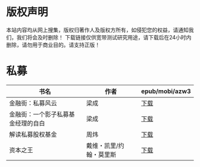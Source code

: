 # 版权声明

本站内容均从网上搜集，版权归著作人及版权方所有，如侵犯您的权益，请通知我们，我们将会及时删除！ 下载链接仅供宽带测试研究用途，请下载后在24小时内删除，请勿用于商业目的。请支持正版！

# 私募

| 书名 | 作者 | epub/mobi/azw3 |
| --- | --- | --- |
| 金融街：私募风云 | 梁成 | [下载](https://url89.ctfile.com/f/31084289-1357034311-81e387?p=8866) |
| 金融街：一个影子私募基金经理的自白 | 梁成 | [下载](https://url89.ctfile.com/f/31084289-1357033699-597e93?p=8866) |
| 解读私募股权基金 | 周炜 | [下载](https://url89.ctfile.com/f/31084289-1357007095-d78802?p=8866) |
| 资本之王 | 戴维・凯里/约翰・莫里斯 | [下载](https://url89.ctfile.com/f/31084289-1357005829-d05ccb?p=8866) |
